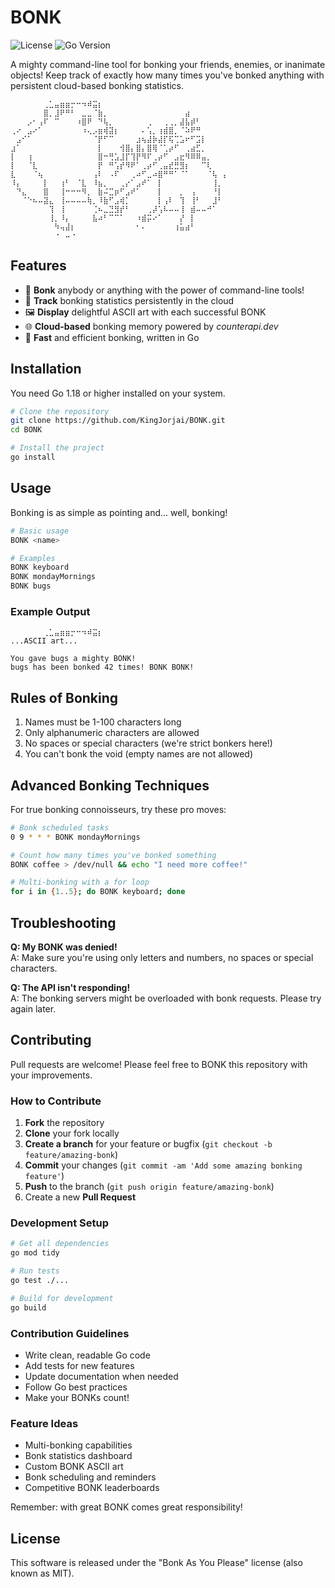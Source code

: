 # BONK

![License](https://img.shields.io/badge/license-MIT-green) ![Go Version](https://img.shields.io/badge/go-1.18%2B-blue)

A mighty command-line tool for bonking your friends, enemies, or inanimate objects! Keep track of exactly how many times you've bonked anything with persistent cloud-based bonking statistics.

```
⠀⠀⠀⠀⠀⠀⢀⣁⣤⣶⣶⡒⠒⠲⠾⣭⡆⠀⠀⠀⠀⠀⠀⠀⠀⠀⠀⠀⠀⠀⠀⠀⠀⠀⠀⠀⠀⠀⠀⠀
⠀⠀⠀⠀⠀⠀⣿⡀⣸⠟⠛⠃⠀⣀⣀⠈⣷⡀⠀⠀⠀⠀⠀⠀⠀⠀⠀⠀⠀⠀⠀⠀⣴⠀⠀⠀⠀⠀⠀⠀
⠀⠀⠀⡠⠂⢠⠏⠀⠉⠀⠀⠀⠰⣿⠟⠀⠙⢧⡀⠀⠀⠀⠀⠀⠀⢀⠀⠀⢀⢀⡀⣼⣧⡾⠃⠀⠀⠀⠀⠀
⢀⠔⠀⣠⠔⠁⠀⠀⠀⠀⠀⠀⠀⠰⢄⡠⣶⢾⣽⡆⠀⠀⠀⠀⠄⢡⡀⢰⣾⣿⡀⠈⠵⠟⠛⠀⠀⠀⠀⠀
⠀⣠⠊⠁⠀⠀⠀⠀⠀⠀⠀⠀⠀⠀⠀⠈⡟⠋⠉⠀⠀⠀⠀⣰⢦⣼⡷⣼⡏⢯⢉⣡⠖⠋⣩⡇⠀⠀⠀⠀
⣰⠁⠀⠀⠀⠀⠀⠀⠀⠀⠀⠀⠀⠀⠀⠀⡇⠀⠀⠀⢺⣿⡄⣿⡄⣿⢿⠈⢁⡴⠋⠀⢀⣴⣋⡀⠀⠀⠀⠀
⡇⠀⠀⢰⠀⠀⠀⠀⠀⠀⠀⠀⠀⠀⠀⠀⣿⠒⢛⣡⣸⡏⢹⡟⠻⠏⢀⡴⠋⠀⣠⣖⠻⠿⠿⣤⡀⠀⠀⠀
⡇⠀⠀⠈⣇⠀⠀⠀⠀⠀⠀⠀⠀⠀⠀⠀⡟⠀⠛⢡⡞⠻⠟⠁⢀⡴⠋⢀⣤⣞⣛⣻⡆⠀⠀⠉⢇⠀⠀⠀
⣇⠀⠀⠀⠈⢦⠀⠀⠀⠀⠀⠀⠀⠀⠀⢠⠇⠀⠠⠏⠀⠀⢀⠴⠋⣀⠴⣿⠛⠛⠁⠈⠁⠀⠀⠀⠈⢧⠀⡄
⠸⡄⠀⠀⠀⠀⡇⠀⠀⢰⠃⠀⠈⣇⠀⠸⣦⡀⠀⠀⢀⡔⠁⣠⠞⠁⠀⡇⠀⠀⠀⠀⠀⠀⠀⠀⠀⢸⡀⠀
⠀⠙⣄⠀⠀⠀⣿⠀⠀⢸⠒⠒⠒⠻⡀⠀⣷⠬⣉⡶⠋⣠⠞⠁⠀⠀⠀⡇⠀⠀⠀⡀⠀⢠⠀⠀⠀⠘⡇⠀
⠀⠀⠈⠑⠦⠤⣽⣄⠀⢸⠤⠤⠤⠤⢷⡀⠸⣷⠋⣠⢾⡁⠀⠀⠀⠀⠀⡇⢠⠇⠀⢹⠀⢸⠃⠀⠀⣸⠃⠀
⠀⠀⠀⠀⠀⠀⠀⢹⠀⢸⠀⠀⠀⠀⠀⢈⠦⣀⣙⣻⡞⠃⠀⠀⠀⢀⡼⢡⠧⠤⠤⢸⠀⣾⠤⠤⠚⠁⠀⠀
⠀⠀⠀⠀⠀⠀⠀⢸⡀⠸⡄⠀⠀⠀⠀⣧⠴⠃⠉⠉⠁⠀⠀⠰⣾⡭⠔⠁⠀⠀⠀⡜⠀⡇⠀⠀⠀⠀⠀⠀
⠀⠀⠀⠀⠀⠀⠀⠀⠳⢤⣼⡆⠀⠀⠀⠀⠀⠀⠀⠀⠀⠀⠀⠂⠄⠀⠀⠀⠀⠀⢰⣥⣴⠃⠀⠀⠀⠀⠀⠀
⠀⠀⠀⠀⠀⠀⠀⠀⠐⠀⠤⠐⠀⠀⠀⠀⠀⠀⠀⠀⠀⠀⠀⠀⠀⠀⠀⠀⠀⠀⠀⠀⠀⠀⠀⠀⠀⠀⠀⠀⠀
```

## Features

- 🔨 **Bonk** anybody or anything with the power of command-line tools!
- 🔢 **Track** bonking statistics persistently in the cloud
- 🖼️ **Display** delightful ASCII art with each successful BONK
- 🌐 **Cloud-based** bonking memory powered by *counterapi.dev*
- 💨 **Fast** and efficient bonking, written in Go

## Installation

You need Go 1.18 or higher installed on your system.

```bash
# Clone the repository
git clone https://github.com/KingJorjai/BONK.git
cd BONK

# Install the project
go install
```

## Usage

Bonking is as simple as pointing and... well, bonking!

```bash
# Basic usage
BONK <name>

# Examples
BONK keyboard
BONK mondayMornings
BONK bugs
```

### Example Output

```
⠀⠀⠀⠀⠀⠀⢀⣁⣤⣶⣶⡒⠒⠲⠾⣭⡆⠀⠀⠀⠀⠀⠀⠀⠀⠀⠀⠀⠀⠀⠀⠀⠀⠀⠀⠀⠀⠀⠀⠀
...ASCII art...

You gave bugs a mighty BONK!
bugs has been bonked 42 times! BONK BONK!
```

## Rules of Bonking

1. Names must be 1-100 characters long
2. Only alphanumeric characters are allowed
3. No spaces or special characters (we're strict bonkers here!)
4. You can't bonk the void (empty names are not allowed)

## Advanced Bonking Techniques

For true bonking connoisseurs, try these pro moves:

```bash
# Bonk scheduled tasks
0 9 * * * BONK mondayMornings

# Count how many times you've bonked something
BONK coffee > /dev/null && echo "I need more coffee!"

# Multi-bonking with a for loop
for i in {1..5}; do BONK keyboard; done
```

## Troubleshooting

**Q: My BONK was denied!**  
A: Make sure you're using only letters and numbers, no spaces or special characters.

**Q: The API isn't responding!**  
A: The bonking servers might be overloaded with bonk requests. Please try again later.

## Contributing

Pull requests are welcome! Please feel free to BONK this repository with your improvements.

### How to Contribute

1. **Fork** the repository
2. **Clone** your fork locally
3. **Create a branch** for your feature or bugfix (`git checkout -b feature/amazing-bonk`)
4. **Commit** your changes (`git commit -am 'Add some amazing bonking feature'`)
5. **Push** to the branch (`git push origin feature/amazing-bonk`)
6. Create a new **Pull Request**

### Development Setup

```bash
# Get all dependencies
go mod tidy

# Run tests
go test ./...

# Build for development
go build
```

### Contribution Guidelines

- Write clean, readable Go code
- Add tests for new features
- Update documentation when needed
- Follow Go best practices
- Make your BONKs count!

### Feature Ideas

- Multi-bonking capabilities
- Bonk statistics dashboard
- Custom BONK ASCII art
- Bonk scheduling and reminders
- Competitive BONK leaderboards

Remember: with great BONK comes great responsibility!

## License

This software is released under the "Bonk As You Please" license (also known as MIT).
